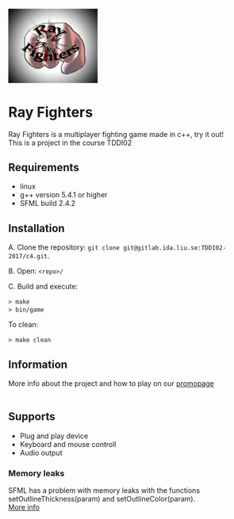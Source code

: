 <p >
  <img src="Design/Loga.png" width="180"/>
</p>

# Ray Fighters<br />
Ray Fighters is a multiplayer fighting game made in c++, try it out!  
This is a project in the course TDDI02<br />

## Requirements
* linux
* g++  version 5.4.1 or higher
* SFML build 2.4.2

## Installation

A. Clone the repository: `git clone git@gitlab.ida.liu.se:TDDI02-2017/c4.git`.

B. Open: `<repo>/`

C. Build and execute:
```
> make 
> bin/game
```
To clean:
```
> make clean
```

## Information

More info about the project and how to play on our [promopage](http://www-und.ida.liu.se/~albsj371/)
<br /><br />

## Supports
* Plug and play device
* Keyboard and mouse controll 
* Audio output

### Memory leaks 
SFML has a problem with memory leaks with the functions  
setOutlineThickness(param) and setOutlineColor(param).  
[More info](https://github.com/SFML/SFML/issues/1233)
